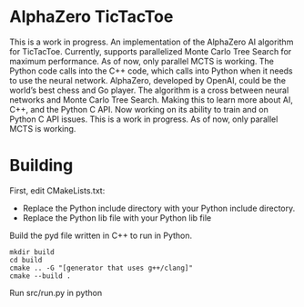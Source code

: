 
# AlphaZero TicTacToe

This is a work in progress. An implementation of the AlphaZero AI algorithm for TicTacToe. Currently, supports parallelized Monte Carlo Tree Search for maximum performance. As of now, only parallel MCTS is working. The Python code calls into the C++ code, which calls into Python when it needs to use the neural network. AlphaZero, developed by OpenAI, could be the world’s best chess and Go player. The algorithm is a cross between neural networks and Monte Carlo Tree Search. Making this to learn  more about AI, C++, and the Python C API. Now working on its ability to train and on Python C API issues. 
This is a work in progress. As of now, only parallel MCTS is working.

# Building

First, edit CMakeLists.txt:

 - Replace the Python include directory with your Python include directory.
 - Replace the Python lib file with your Python lib file



Build the pyd file written in C++ to run in Python.

    mkdir build
    cd build
    cmake .. -G "[generator that uses g++/clang]"
    cmake --build .
    
   Run src/run.py in python
